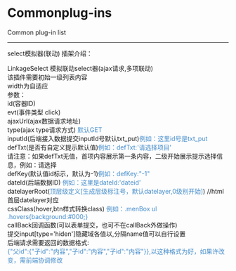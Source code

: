 # Commonplug-ins
Common plug-in list

---------
select模拟器(联动)
插架介绍：

LinkageSelect 模拟联动select器(ajax请求,多项联动)<br/>
该插件需要初始一级列表内容<br/>
width为自适应<br/>
参数：<br/>
id(容器ID)<br/>
evt(事件类型 click)<br/>
ajaxUrl(ajax数据请求地址)<br/>
type(ajax type请求方式) <span style="color:#428BCA">默认GET</span><br/>
inputId(后端接入数据提交inputId号默认txt_put)<span style="color:#428BCA">例如：这里id号是txt_put</span><br/>
defTxt(是否有自定义提示默认值)<span style="color:#428BCA">例如：defTxt:'请选择项目'</span><br/>
请注意：如果defTxt无值，首项内容展示第一条内容，二级开始展示提示选择信息，例如：请选择<br/>
defKey(默认值id标示，默认为-1)<span style="color:#428BCA">例如：defKey:"-1"</span><br/>
dateId(后端数据ID) <span style="color:#428BCA">例如：这里是dateId:'dateid'</span><br/>
datelayerRoot(<span style="color:#428BCA">顶层级定义[生成层级标注号，默认datelayer,0级别开始]</span>) //html首层datelayer对应<br/>
cssClass(hover,btn样式转换class) <span style="color:#428BCA">例如：.menBox ul .hovers{background:#000;}</span><br/>
callBack回调函数(可以表单提交，也可不在callBack外做操作)<br/>
提交input[type='hiden']隐藏域各值以,分隔name值可以自行设置<br/>
后端请求需要返回的数据格式:<br/>
<span style="color:#428BCA">{"父id":{"子id":"内容","子id":"内容","子id":"内容"}},以这种格式为好，如果许改变，需前端协调修改</span><br/>
